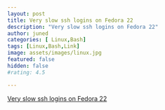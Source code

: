 ```yaml
---
layout: post
title: Very slow ssh logins on Fedora 22
description: "Very slow ssh logins on Fedora 22"
author: juned
categories: [ Linux,Bash]
tags: [Linux,Bash,Link]
image: assets/images/linux.jpg
featured: false
hidden: false
#rating: 4.5

---
```

[Very slow ssh logins on Fedora 22](https://major.io/2015/07/27/very-slow-ssh-logins-on-fedora-22/)
